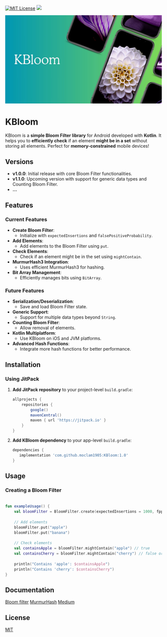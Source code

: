 [![MIT License](https://img.shields.io/badge/License-MIT-green.svg)](kbloom/LICENSE)
[![](https://jitpack.io/v/moclam1905/KBloom.svg)](https://jitpack.io/#moclam1905/KBloom)

![Logo](kbloom_logo.jpg)

# KBloom

KBloom is a **simple Bloom Filter library** for Android developed with **Kotlin**. It helps you to **efficiently check** if an element **might be in a set** without storing all elements. Perfect for **memory-constrained** mobile devices!



## Versions

- **v1.0.0**: Initial release with core Bloom Filter functionalities.
- **v1.1.0**: Upcoming version with support for generic data types and Counting Bloom Filter.
- **...**



## Features

### Current Features

- **Create Bloom Filter**:
  - Initialize with `expectedInsertions` and `falsePositiveProbability`.
- **Add Elements**:
  - Add elements to the Bloom Filter using `put`.
- **Check Elements**:
  - Check if an element might be in the set using `mightContain`.
- **MurmurHash3 Integration**:
  - Uses efficient MurmurHash3 for hashing.
- **Bit Array Management**:
  - Efficiently manages bits using `BitArray`.

### Future Features

- **Serialization/Deserialization**:
  - Save and load Bloom Filter state.
- **Generic Support**:
  - Support for multiple data types beyond `String`.
- **Counting Bloom Filter**:
  - Allow removal of elements.
- **Kotlin Multiplatform**:
  - Use KBloom on iOS and JVM platforms.
- **Advanced Hash Functions**:
  - Integrate more hash functions for better performance.


## Installation

### Using JitPack

1. **Add JitPack repository** to your project-level `build.gradle`:

    ```groovy
    allprojects {
        repositories {
            google()
            mavenCentral()
            maven { url 'https://jitpack.io' }
        }
    }
    ```

2. **Add KBloom dependency** to your app-level `build.gradle`:

    ```groovy
    dependencies {
       implementation 'com.github.moclam1905:KBloom:1.0'
    }
    ```

## Usage

### Creating a Bloom Filter

```kotlin

fun exampleUsage() {
    val bloomFilter = BloomFilter.create(expectedInsertions = 1000, fpp = 0.01, seed = 42)
    
    // Add elements
    bloomFilter.put("apple")
    bloomFilter.put("banana")
    
    // Check elements
    val containsApple = bloomFilter.mightContain("apple") // true
    val containsCherry = bloomFilter.mightContain("cherry") // false or true (false positive)
    
    println("Contains 'apple': $containsApple")
    println("Contains 'cherry': $containsCherry")
}
```


## Documentation

[Bloom filter](https://en.wikipedia.org/wiki/Bloom_filter)
[MurmurHash](https://en.wikipedia.org/wiki/MurmurHash)
[Medium](https://medium.com/@moclam1905/understanding-bloom-filters-with-murmurhash3-in-kotlin-22e762db8cf5)

## License

[MIT](kbloom/LICENSE)
